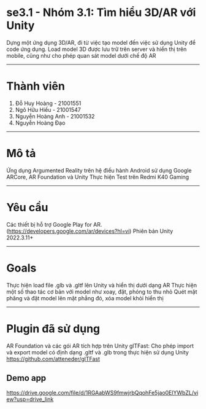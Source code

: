 # se3.1 - Nhóm 3.1: Tìm hiểu 3D/AR với Unity
Dựng một ứng dụng 3D/AR, đi từ việc tạo model đến việc sử dụng Unity để code ứng dụng. Load model 3D được lưu trữ trên server và hiển thị trên mobile, cũng như cho phép quan sát model dưới chế độ AR
*** 
# Thành viên
1. Đỗ Huy Hoàng - 21001551
2. Ngô Hữu Hiếu - 21001547
3. Nguyễn Hoàng Anh - 21001532
4. Nguyễn Hoàng Đạo
***
# Mô tả
Ứng dụng Argumented Reality trên hệ điều hành Android sử dụng Google ARCore, AR Foundation và Unity
Thực hiện Test trên Redmi K40 Gaming
***
# Yêu cầu 
Các thiết bị hỗ trợ Google Play for AR. (https://developers.google.com/ar/devices?hl=vi)
Phiên bản Unity 2022.3.11+
***
# Goals
Thực hiện load file .glb và .gltf lên Unity và hiển thị dưới dạng AR
Thực hiện một số thao tác cơ bản với model như xoay, đặt, phóng to thu nhỏ
Quét mặt phăng và đặt model lên mặt phẳng đó, xóa model khỏi hiển thị
***
# Plugin đã sử dụng
AR Foundation và các gói AR tích hợp trên Unity
glTFast: Cho phép import và export model có định dạng .gltf và .glb trong thực hiện sử dụng Unity
https://github.com/atteneder/glTFast

## Demo app
https://drive.google.com/file/d/1RGAabWS9fmwjrbQqohFe5jao0ElYWbZL/view?usp=drive_link




